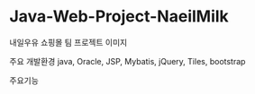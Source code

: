 # Java-Web-Project-NaeilMilk
내일우유 쇼핑몰 팀 프로젝트
이미지

주요 개발환경
java, Oracle, JSP, Mybatis, jQuery, Tiles, bootstrap


주요기능
